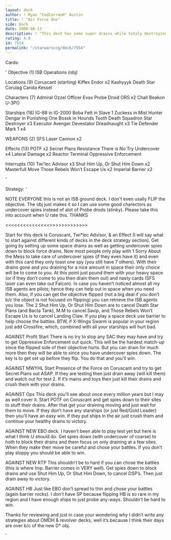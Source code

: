 ```yaml
---
layout: deck
author: ! Ryan "CmdCorranH" Austin
title: ! "Air Force One"
side: Dark
date: 2000-06-13
description: ! "This deck has some super drains while totaly destroying it's opponent's drains as well as delivering some BIG beatdowns."
rating: 4.0
id: 7554
permalink: "/starwarsccg/deck/7554"
---
```

Cards: 

'
Objective (1)
ISB Operations (obj)

Locations (9)
Coruscant (starting)
Kiffex
Endor x2
Kashyyyk
Death Star
Corulag
Carida
Kessel

Characters (7)
Admiral Ozzel
Officer Evax
Probe Droid
ORS x2
Chall Beakon
U-3PO

Starships (18)
IG-88 in IG-2000
Boba Fett in Slave 1
Zuckess in Mist Hunter
Dengar in Punishing One
Bossk in Hounds Tooth
Death Squadron Star Destroyer x3
Executor
Avenger
Devestator
Dreadnaught x3
Tie Defender Mark 1 x4

WEAPONS (2)
SFS Laser Cannon x2

Effects (13)
POTF x2
Secret Plans
Resistance
There is No Try
Undercover x4
Lateral Damage x2
Reactor Terminal
Oppressive Enforcement

Interrupts (10)
Twi’lec Advisor x3
Shut Him Up, Or Shut Him Down x2
Masterfull Move
Those Rebels Won’t Escape Us x2
Imperial Barrier x2

'

Strategy: '

NOTE EVERYONE this is not an ISB ground deck. I don't even usally FLIP the objective. The obj just makes it so I can use some good charectors as undercover spies instead of alot of Probe drods (stinky). Please take this into account when U rate this. THANKS


<<<<<<<<<<<<<<<>>>>>>>>>>>>>

Start for this deck is Coruscant, Twi*lec Advisor, & an Effect (I will say what to start against different kinds of decks in the deck strategy section).
Get going by setting up some space drains as well as getting undercover spies down to block force drains. Now most people only play with 1 Sorry About the Mess to take care of undercover spies (if they even have it) and even with this card they only toast one spy (you still have 7 others). With their drains gone and you draining for a nice amount in space their only choice will be to come to you. At this point just pound them with your heavy space (or if they don’t come to you then drain them out) and nasty cards (SFS laser can even take out Falcon). In case you haven’t noticed almost all my ISB agents are pilots; hence they can help out in space when you need them. Also, if you can get the objective flipped (not a big deal if you don’t b/c the object is not focused on flipping) you can retrieve the ISB agents you lose. The 2 Shut Him Up, Or Shut Him Down are to cancel Death Star Plans (and Bacta Tank), M.M to cancel Savip, and Those Rebels Won’t Escape Us is to cancel Landing Claw. If you play a space deck use barrier to help choose the battles.
BTW, if X-Wings Swarm is popular in your region just add Crossfire, which, combined with all your starships will hurt bad.

AGAINST Profit Start There is no try to stop any SAC they may have and try to get Oppressive Enforcement out quick. This will be the hardest match-up since the flipped side of their objective hurts. But you can drain for much more then they will be able to since you have undercover spies down. The key is to get set up before they flip. You do that and you’ll win.

AGAINST MWYHL Start Presence of the Force on Coruscant and try to get Secret Plans out ASAP. If they are testing then just drain away (will kill them) and watch out for test 2. If it’s mains and toys then just kill their drains and crush them with your drains.

AGAINST Ops This deck you’ll see about once every million years but I may as well cover it. Start POTF on Coruscant and get spies down to their sites to stuff their drains. After that get your draining moving and just wait for them to move. If they don’t have any starships (or just Red/Gold Leader) then you’ll have an easy win. If they put ships in the air just crush them and continue your healthy drains to victory.

AGAINST NEW EBO deck. I haven’t been able to play test yet but here is what I think U should do. Get spies down (with undercover of coarse) to hoth to block their drains and them focus on only draining at a few sites. When they make their move be careful and chose your battles. If you don’t play sloppy you should be able to win.

AGAINST NEW RTP This shouldn’t be to hard if you can chose the battles (this is where Imp. Barrier comes in VERY well). Get spies down to block drains and use Shut Him Up, Or Shut Him Down, to cancel DSP’s. Then just drain away to victory.

AGAINST HB Just like EBO don’t spread to thin and chose your battles (again barrier rocks). I don’t have SP because flipping HB is so rare in my region and I have enough ships to just probe any-ways. Shouldn’t be hard to win.

Thanks for reviewing and just in case your wondering why I didn’t write any strategies about OMDH & revolver decks, well it’s because I think their days are over b/c of the new D* obj.

'
